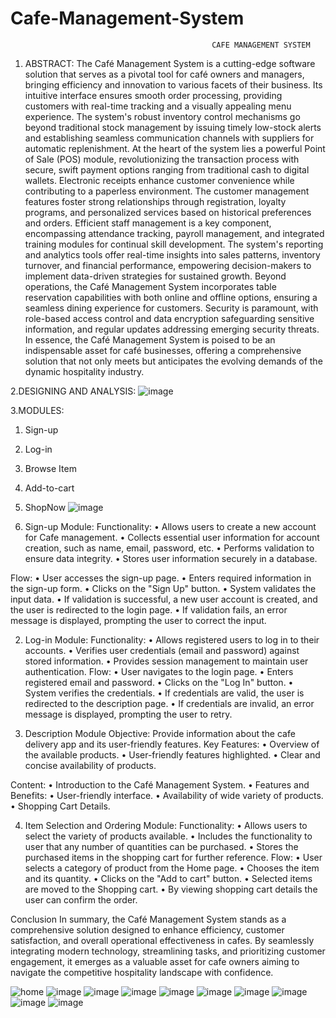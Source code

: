 # Cafe-Management-System
                                                 CAFE MANAGEMENT SYSTEM
	
1. ABSTRACT:
   The Café Management System is a cutting-edge software solution that serves as a pivotal tool for café owners and managers, bringing efficiency and innovation to various facets of their business. Its intuitive interface ensures smooth order processing, providing customers with real-time tracking and a visually appealing menu experience. The system's robust inventory control mechanisms go beyond traditional stock management by issuing timely low-stock alerts and establishing seamless communication channels with suppliers for automatic replenishment.
   At the heart of the system lies a powerful Point of Sale (POS) module, revolutionizing the transaction process with secure, swift payment options ranging from traditional cash to digital wallets. Electronic receipts enhance customer convenience while contributing to a paperless environment. The customer management features foster strong relationships through registration, loyalty programs, and personalized services based on historical preferences and orders.
   Efficient staff management is a key component, encompassing attendance tracking, payroll management, and integrated training modules for continual skill development. The system's reporting and analytics tools offer real-time insights into sales patterns, inventory turnover, and financial performance, empowering decision-makers to implement data-driven strategies for sustained growth.
   Beyond operations, the Café Management System incorporates table reservation capabilities with both online and offline options, ensuring a seamless dining experience for customers. Security is paramount, with role-based access control and data encryption safeguarding sensitive information, and regular updates addressing emerging security threats.
   In essence, the Café Management System is poised to be an indispensable asset for café businesses, offering a comprehensive solution that not only meets but anticipates the evolving demands of the dynamic hospitality industry.

	
2.DESIGNING  AND ANALYSIS:
![image](https://github.com/Selvashankari/Cafe-Management-System/assets/139032221/5c067b3d-8516-4a61-b326-65c004ce6d88)

3.MODULES:
1.	Sign-up
2.	Log-in
3.	Browse Item
4.	Add-to-cart
5.	ShopNow
![image](https://github.com/Selvashankari/Cafe-Management-System/assets/139032221/1aba02cc-d052-4ff5-a6df-d8f774ed128c)

1. Sign-up Module:
Functionality:
 •	Allows users to create a new account for Cafe management.
 •	Collects essential user information for account creation, such as name, email, password, etc.
 •	Performs validation to ensure data integrity.
 •	Stores user information securely in a database.

Flow:
 •	User accesses the sign-up page.
 •	Enters required information in the sign-up form.
 •	Clicks on the "Sign Up" button.
 •	System validates the input data.
 •	If validation is successful, a new user account is created, and the user is redirected to the login page.
 •	If validation fails, an error message is displayed, prompting the user to correct the input.

2. Log-in Module:
Functionality:
 •	Allows registered users to log in to their accounts.
 •	Verifies user credentials (email and password) against stored information.
 •	Provides session management to maintain user authentication.
Flow:
 •	User navigates to the login page.
 •	Enters registered email and password.
 •	Clicks on the "Log In" button.
 •	System verifies the credentials.
 •	If credentials are valid, the user is redirected to the description page.
 •	If credentials are invalid, an error message is displayed, prompting the user to retry.

3. Description Module
Objective:
  Provide information about the cafe delivery app and its user-friendly features.
Key Features:
 •	Overview of the available products.
 •	User-friendly features highlighted.
 •	Clear and concise availability of products.

Content:
 •	Introduction to the Café Management System.
 •	Features and Benefits:
 •	User-friendly interface.
 •	Availability of wide variety of products.
 •	Shopping Cart Details.

4. Item Selection and Ordering Module:
Functionality:
 •	Allows users to select the variety of products available.
 •	Includes the functionality to user that any number of quantities can be purchased.
 •	Stores the purchased items in the shopping cart for further reference.
Flow:
 •	User selects a category of product from the Home page.
 •	Chooses the item and its quantity.
 •	Clicks on the "Add to cart" button.
 •	Selected items are moved to the Shopping cart.
 •	By viewing shopping cart details the user can confirm the order.

Conclusion
  In summary, the Café Management System stands as a comprehensive solution designed to enhance efficiency, customer satisfaction, and overall operational effectiveness in cafes. By seamlessly integrating modern technology, streamlining tasks, and prioritizing customer engagement, it emerges as a valuable asset for cafe owners aiming to navigate the competitive hospitality landscape with confidence.

![home](https://github.com/Selvashankari/Cafe-Management-System/assets/139032221/8466c0c2-aa65-4a1d-9172-343ee57c90d6)
![image](https://github.com/Selvashankari/Cafe-Management-System/assets/139032221/8b02fec1-c860-40ff-b15c-0301ecb06298)
![image](https://github.com/Selvashankari/Cafe-Management-System/assets/139032221/04c6ea36-d742-42c5-ae4a-dbb887ae20a4)
![image](https://github.com/Selvashankari/Cafe-Management-System/assets/139032221/8a99f7f6-6cce-4802-99dc-c966c6d364d4)
![image](https://github.com/Selvashankari/Cafe-Management-System/assets/139032221/819c9a97-178e-411f-bf7a-dee04f2123ca)
![image](https://github.com/Selvashankari/Cafe-Management-System/assets/139032221/63056453-ff3c-4afb-be12-1c2213c80df9)
![image](https://github.com/Selvashankari/Cafe-Management-System/assets/139032221/269a221a-56cf-4603-8363-7517e26ec88e)
![image](https://github.com/Selvashankari/Cafe-Management-System/assets/139032221/e6b17fc9-fad8-4818-9739-9a2c7cdaf20c)
![image](https://github.com/Selvashankari/Cafe-Management-System/assets/139032221/ca2ee5d0-18cb-4f32-931a-2037e1e909ba)
![image](https://github.com/Selvashankari/Cafe-Management-System/assets/139032221/b5e418cb-4fee-435c-b4f6-e07b0d4710b0)

